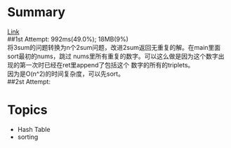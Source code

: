 # Summary
[Link](https://leetcode.com/problems/3sum/)<br/>
##1st Attempt: 992ms(49.0%); 18MB(9%)<br/>
将3sum的问题转换为n个2sum问题，改进2sum返回无重复的解。在main里面sort最初的nums，跳过
nums里所有重复的数字。可以这么做是因为这个数字出现的第一次时已经在ret里append了包括这个
数字的所有的triplets。<br/>
因为是O(n^2)的时间复杂度，可以先sort。</br>
##2st Attempt:
# Topics
- Hash Table
- sorting